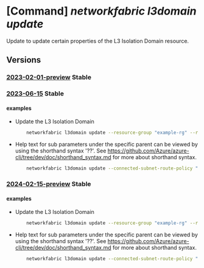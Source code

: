 # [Command] _networkfabric l3domain update_

Update to update certain properties of the L3 Isolation Domain resource.

## Versions

### [2023-02-01-preview](/Resources/mgmt-plane/L3N1YnNjcmlwdGlvbnMve30vcmVzb3VyY2Vncm91cHMve30vcHJvdmlkZXJzL21pY3Jvc29mdC5tYW5hZ2VkbmV0d29ya2ZhYnJpYy9sM2lzb2xhdGlvbmRvbWFpbnMve30=/2023-02-01-preview.xml) **Stable**

<!-- mgmt-plane /subscriptions/{}/resourcegroups/{}/providers/microsoft.managednetworkfabric/l3isolationdomains/{} 2023-02-01-preview -->

### [2023-06-15](/Resources/mgmt-plane/L3N1YnNjcmlwdGlvbnMve30vcmVzb3VyY2Vncm91cHMve30vcHJvdmlkZXJzL21pY3Jvc29mdC5tYW5hZ2VkbmV0d29ya2ZhYnJpYy9sM2lzb2xhdGlvbmRvbWFpbnMve30=/2023-06-15.xml) **Stable**

<!-- mgmt-plane /subscriptions/{}/resourcegroups/{}/providers/microsoft.managednetworkfabric/l3isolationdomains/{} 2023-06-15 -->

#### examples

- Update the L3 Isolation Domain
    ```bash
        networkfabric l3domain update --resource-group "example-rg" --resource-name "example-l3domain" --redistribute-connected-subnets "True" --redistribute-static-routes "True" --aggregate-route-configuration "{ipv4Routes:[{prefix:'10.0.0.1/28'},{prefix:'10.0.0.2/28'}],ipv6Routes:[{prefix:'2fff::/64'},{prefix:'2fff::/65'}]}" --connected-subnet-route-policy "{exportRoutePolicy:{exportIpv4RoutePolicyId:'/subscriptions/xxxxx-xxxx-xxxx-xxxx-xxxxx/resourceGroups/example-rg/providers/microsoft.managednetworkfabric/routePolicies/example-routepolicy'}}"
    ```

- Help text for sub parameters under the specific parent can be viewed by using the shorthand syntax '??'. See https://github.com/Azure/azure-cli/tree/dev/doc/shorthand_syntax.md for more about shorthand syntax.
    ```bash
        networkfabric l3domain update --connected-subnet-route-policy "??"
    ```

### [2024-02-15-preview](/Resources/mgmt-plane/L3N1YnNjcmlwdGlvbnMve30vcmVzb3VyY2Vncm91cHMve30vcHJvdmlkZXJzL21pY3Jvc29mdC5tYW5hZ2VkbmV0d29ya2ZhYnJpYy9sM2lzb2xhdGlvbmRvbWFpbnMve30=/2024-02-15-preview.xml) **Stable**

<!-- mgmt-plane /subscriptions/{}/resourcegroups/{}/providers/microsoft.managednetworkfabric/l3isolationdomains/{} 2024-02-15-preview -->

#### examples

- Update the L3 Isolation Domain
    ```bash
        networkfabric l3domain update --resource-group "example-rg" --resource-name "example-l3domain" --redistribute-connected-subnets "True" --redistribute-static-routes "True" --aggregate-route-configuration "{ipv4Routes:[{prefix:'10.0.0.1/28'},{prefix:'10.0.0.2/28'}],ipv6Routes:[{prefix:'2fff::/64'},{prefix:'2fff::/65'}]}" --connected-subnet-route-policy "{exportRoutePolicy:{exportIpv4RoutePolicyId:'/subscriptions/xxxxx-xxxx-xxxx-xxxx-xxxxx/resourceGroups/example-rg/providers/microsoft.managednetworkfabric/routePolicies/example-routepolicy'}}"
    ```

- Help text for sub parameters under the specific parent can be viewed by using the shorthand syntax '??'. See https://github.com/Azure/azure-cli/tree/dev/doc/shorthand_syntax.md for more about shorthand syntax.
    ```bash
        networkfabric l3domain update --connected-subnet-route-policy "??"
    ```
